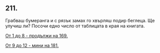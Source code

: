 ## 211.

Грабваш бумеранга и с рязък замах го хвърляш подир беглеца. Ще
улучиш ли? Посочи едно число от таблицата в края на книгата.

[От 1 до 8 - продължи на 169.](./169)

[От 9 до 12 - мини на 181.](./181)
